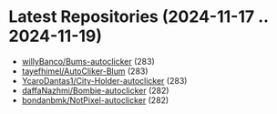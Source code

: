 # Latest Repositories (2024-11-17 .. 2024-11-19)

- [willyBanco/Bums-autoclicker](https://github.com/willyBanco/Bums-autoclicker) (283)
- [tayefhimel/AutoCliker-Blum](https://github.com/tayefhimel/AutoCliker-Blum) (283)
- [YcaroDantas1/City-Holder-autoclicker](https://github.com/YcaroDantas1/City-Holder-autoclicker) (283)
- [daffaNazhmi/Bombie-autoclicker](https://github.com/daffaNazhmi/Bombie-autoclicker) (282)
- [bondanbmk/NotPixel-autoclicker](https://github.com/bondanbmk/NotPixel-autoclicker) (282)
